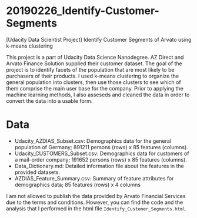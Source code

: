 # 20190226_Identify-Customer-Segments

[Udacity Data Scientist Project] Identify Customer Segments of Arvato using k-means clustering

This project is a part of Udacity Data Science Nanodegree. AZ Direct and Arvato Finance Solution supplied their customer dataset. The goal of the project is to identify facets of the population that are most likely to be purchasers of their products. I used k-means clustering to organize the general population into clusters, then use those clusters to see which of them comprise the main user base for the company. Prior to applying the machine learning methods, I also asseseds and cleaned the data in order to convert the data into a usable form.

# Data

* Udacity_AZDIAS_Subset.csv: Demographics data for the general population of Germany; 891211 persons (rows) x 85 features (columns).
* Udacity_CUSTOMERS_Subset.csv: Demographics data for customers of a mail-order company; 191652 persons (rows) x 85 features (columns).
* Data_Dictionary.md: Detailed information file about the features in the provided datasets.
* AZDIAS_Feature_Summary.csv: Summary of feature attributes for demographics data; 85 features (rows) x 4 columns

I am not allowed to publish the data provided by Arvato Financial Services due to the terms and conditions. However, you can find the code and the analysis that I performed in the html file `Identify_Customer_Segments.html`. 
